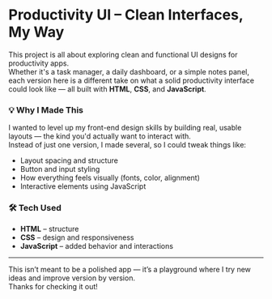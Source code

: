 # Productivity UI – Clean Interfaces, My Way

This project is all about exploring clean and functional UI designs for productivity apps.  
Whether it's a task manager, a daily dashboard, or a simple notes panel, each version here is a different take on what a solid productivity interface could look like — all built with **HTML**, **CSS**, and **JavaScript**.

### 💡 Why I Made This

I wanted to level up my front-end design skills by building real, usable layouts — the kind you'd actually want to interact with.  
Instead of just one version, I made several, so I could tweak things like:

- Layout spacing and structure  
- Button and input styling  
- How everything feels visually (fonts, color, alignment)  
- Interactive elements using JavaScript

### 🛠️ Tech Used

- **HTML** – structure  
- **CSS** – design and responsiveness  
- **JavaScript** – added behavior and interactions

---

This isn’t meant to be a polished app — it’s a playground where I try new ideas and improve version by version.  
Thanks for checking it out!
